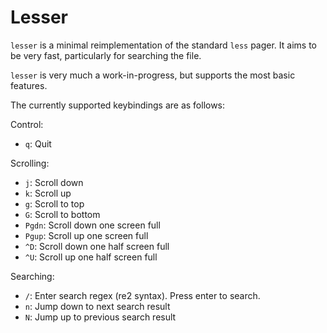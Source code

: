 Lesser
======

`lesser` is a minimal reimplementation of the standard `less` pager.  It aims to
be very fast, particularly for searching the file.

`lesser` is very much a work-in-progress, but supports the most basic features.

The currently supported keybindings are as follows:

Control:

* `q`: Quit

Scrolling:

* `j`: Scroll down
* `k`: Scroll up
* `g`: Scroll to top
* `G`: Scroll to bottom
* `Pgdn`: Scroll down one screen full
* `Pgup`: Scroll up one screen full
* `^D`: Scroll down one half screen full
* `^U`: Scroll up one half screen full

Searching:

* `/`: Enter search regex (re2 syntax). Press enter to search.
* `n`: Jump down to next search result
* `N`: Jump up to previous search result
